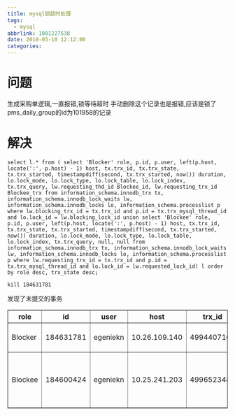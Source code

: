 ```yaml
---
title: mysql锁超时处理
tags:
  - mysql
abbrlink: 1001227538
date: 2018-03-10 12:12:00
categories:
---
```


# 问题
生成采购单逻辑,一直报错,锁等待超时
手动删除这个记录也是报错,应该是锁了pms_daily_group的id为101958的记录

# 解决
```
select l.* from ( select 'Blocker' role, p.id, p.user, left(p.host, locate(':', p.host) - 1) host, tx.trx_id, tx.trx_state, tx.trx_started, timestampdiff(second, tx.trx_started, now()) duration, lo.lock_mode, lo.lock_type, lo.lock_table, lo.lock_index, tx.trx_query, lw.requesting_thd_id Blockee_id, lw.requesting_trx_id Blockee_trx from information_schema.innodb_trx tx, information_schema.innodb_lock_waits lw, information_schema.innodb_locks lo, information_schema.processlist p where lw.blocking_trx_id = tx.trx_id and p.id = tx.trx_mysql_thread_id and lo.lock_id = lw.blocking_lock_id union select 'Blockee' role, p.id, p.user, left(p.host, locate(':', p.host) - 1) host, tx.trx_id, tx.trx_state, tx.trx_started, timestampdiff(second, tx.trx_started, now()) duration, lo.lock_mode, lo.lock_type, lo.lock_table, lo.lock_index, tx.trx_query, null, null from information_schema.innodb_trx tx, information_schema.innodb_lock_waits lw, information_schema.innodb_locks lo, information_schema.processlist p where lw.requesting_trx_id = tx.trx_id and p.id = tx.trx_mysql_thread_id and lo.lock_id = lw.requested_lock_id) l order by role desc, trx_state desc;

kill 184631781
```
发现了未提交的事务

<table border="1" style="border-collapse:collapse">
<tr><th>role</th><th>id</th><th>user</th><th>host</th><th>trx_id</th><th>trx_state</th><th>trx_started</th><th>duration</th><th>lock_mode</th><th>lock_type</th><th>lock_table</th><th>lock_index</th><th>trx_query</th><th>Blockee_id</th><th>Blockee_trx</th></tr>
<tr><td>Blocker</td><td>184631781</td><td>egeniekn</td><td>10.26.109.140</td><td>4994407160</td><td>RUNNING</td><td>2018-03-10 10:39:22</td><td>4996</td><td>X</td><td>RECORD</td><td>`egenie_kn`.`pms_daily_group`</td><td>PRIMARY</td><td>NULL</td><td>184600424</td><td>4996523486</td></tr>
<tr><td>Blockee</td><td>184600424</td><td>egeniekn</td><td>10.25.241.203</td><td>4996523486</td><td>LOCK WAIT</td><td>2018-03-10 12:02:32</td><td>6</td><td>X</td><td>RECORD</td><td>`egenie_kn`.`pms_daily_group`</td><td>PRIMARY</td><td>/* ApplicationName=DataGrip 2017.3 */ UPDATE `egenie_kn`.`pms_daily_group` t SET t.`is_usable` = 0 WHERE t.`pms_daily_group_id` = 101958</td><td>NULL</td><td>NULL</td></tr></table>